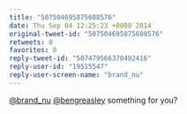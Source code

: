 ```yaml
---
title: "507504695875608576"
date: Thu Sep 04 12:25:23 +0000 2014
original-tweet-id: "507504695875608576"
retweets: 0
favorites: 0
reply-tweet-id: "507479566370492416"
reply-user-id: "19515547"
reply-user-screen-name: "brand_nu"
---
```

<a href="https://twitter.com/brand_nu">@brand_nu</a> <a href="https://twitter.com/bengreasley">@bengreasley</a> something for you?
